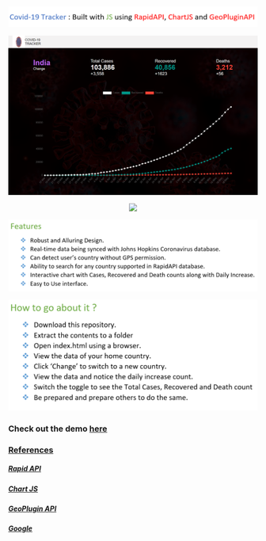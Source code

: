 <p align="center">
<img src="https://github.com/ShankarNarayananS/COVID19-Tracker/blob/master/resources/name2.PNG">
</p>

<p align="center">
<img src="https://github.com/ShankarNarayananS/COVID19-Tracker/blob/master/resources/covid19tracker.PNG">
</p>


<p align="center">
<img src="https://github.com/ShankarNarayananS/COVID19-Tracker/blob/master/resources/covid19-tracker.gif" >
</p>

<p align="center">
<img src="https://github.com/ShankarNarayananS/COVID19-Tracker/blob/master/resources/features.PNG">
</p>


<p align="center">
<img src="https://github.com/ShankarNarayananS/COVID19-Tracker/blob/master/resources/instructions.PNG">
</p>

<h3>Check out the demo <a href="https://www.youtube.com/watch?v=1Df820ioQZI&feature=youtu.be"> here </a> </h3>

<h3><ins> References </ins> </h3>
<h5><a href="https://rapidapi.com/"> Rapid API </a></h5>
<h5><a href="https://www.chartjs.org/"> Chart JS </a></h5>
<h5><a href="https://www.geoplugin.com/"> GeoPlugin API </a> </h5>
<h5><a href="www.google.com"> Google </a> </h5>

